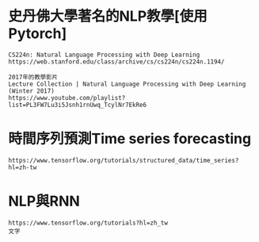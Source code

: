 
# 史丹佛大學著名的NLP教學[使用Pytorch]
```
CS224n: Natural Language Processing with Deep Learning
https://web.stanford.edu/class/archive/cs/cs224n/cs224n.1194/

2017年的教學影片
Lecture Collection | Natural Language Processing with Deep Learning (Winter 2017)
https://www.youtube.com/playlist?list=PL3FW7Lu3i5Jsnh1rnUwq_TcylNr7EkRe6
```
# 時間序列預測Time series forecasting
```
https://www.tensorflow.org/tutorials/structured_data/time_series?hl=zh-tw
```
# NLP與RNN
```
https://www.tensorflow.org/tutorials?hl=zh_tw
文字
```

